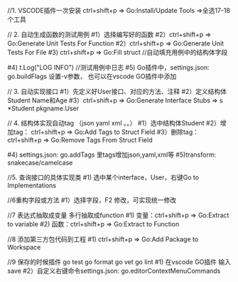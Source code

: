 //1. VSCODE插件一次安装
ctrl+shift+p => Go:Install/Update Tools =>全选17-18个工具

// 2. 自动生成函数的测试用例
#1）选择编写好的函数
#2）ctrl+shift+p => Go:Generate Unit Tests For Function
#2）ctrl+shift+p => Go:Generate Unit Tests For File
#3) ctrl+shift+p => Go:Fill struct    //自动填充用例中的结构体字段

#4) t.Log("LOG INFO") //测试用例中日志
#5) Go插件中，settings.json: go.buildFlags 设置-v参数， 也可以在vscode GO插件中添加


// 3. 自动实现接口
#1）先定义好User接口、对应的方法、注释
#2）定义结构体Student Name和Age
#3）ctrl+shift+p => Go:Generate Interface Stubs => s *Student pkgname.User

// 4. 结构体实现自动tag （json yaml xml 。。）
#1）选中结构体Student
#2）增加tag： ctrl+shift+p => Go:Add Tags to Struct Field
#3）删除tag： ctrl+shift+p => Go:Remove Tags From Struct Field

#4) settings.json: go.addTags 里tags增加json,yaml,xml等
#5)transform: snakecase/camelcase

//5. 查询接口的具体实现类
#1) 选中某个interface，User，右键Go to Implementations 

//6重构字段或方法
#1）选择字段，F2 修改，可实现统一修改

//7 表达式抽取成变量 多行抽取成function
#1) 变量：ctrl+shift+p => Go:Extract to variable
#2) 函数：ctrl+shift+p => Go:Extract to Function

//8 添加第三方包代码到工程
#1) ctrl+shift+p => Go:Add Package to Workspace

//9 保存的时候插件 go test  go format go vet go lint
#1) 在vscode GO插件 输入 save
#2）自定义右键命令settings.json: go.editorContextMenuCommands
